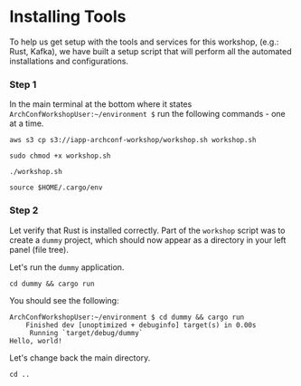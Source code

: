 # Installing Tools

To help us get setup with the tools and services for this workshop, \(e.g.: Rust, Kafka\), we have built a setup script that will perform all the automated installations and configurations.

### Step 1

In the main terminal at the bottom where it states `ArchConfWorkshopUser:~/environment $` run the following commands - one at a time.

```text
aws s3 cp s3://iapp-archconf-workshop/workshop.sh workshop.sh
```

```text
sudo chmod +x workshop.sh
```

```text
./workshop.sh
```

```text
source $HOME/.cargo/env
```

### Step 2

Let verify that Rust is installed correctly. Part of the `workshop` script was to create a `dummy` project, which should now appear as a directory in your left panel \(file tree\).

Let's run the `dummy` application.

```text
cd dummy && cargo run
```

You should see the following:

```text
ArchConfWorkshopUser:~/environment $ cd dummy && cargo run                                                                                                                                 
    Finished dev [unoptimized + debuginfo] target(s) in 0.00s
     Running `target/debug/dummy`
Hello, world!
```

Let's change back the main directory.

```text
cd ..
```

